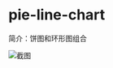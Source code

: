 # pie-line-chart

简介：饼图和环形图组合

![截图](https://img.alicdn.com/tfs/TB1xJRseSCWBuNjy0FhXXb6EVXa-2238-1422.png)
